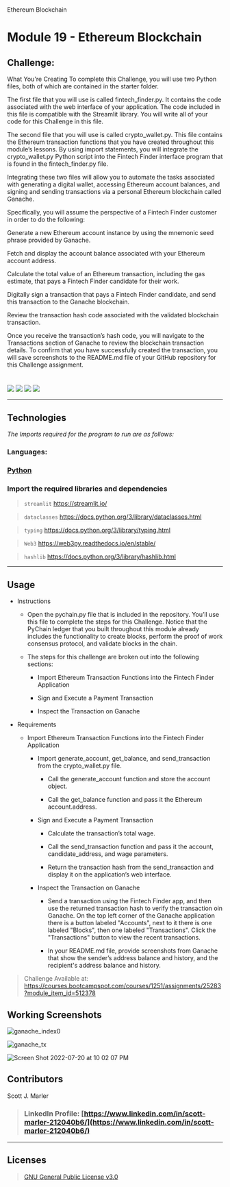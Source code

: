 #
Ethereum Blockchain

# Module 19 - Ethereum Blockchain


## Challenge: 

What You're Creating
To complete this Challenge, you will use two Python files, both of which are contained in the starter folder.

The first file that you will use is called fintech_finder.py. It contains the code associated with the web interface of your application. The code included in this file is compatible with the Streamlit library. You will write all of your code for this Challenge in this file.

The second file that you will use is called crypto_wallet.py. This file contains the Ethereum transaction functions that you have created throughout this module’s lessons. By using import statements, you will integrate the crypto_wallet.py Python script into the Fintech Finder interface program that is found in the fintech_finder.py file.

Integrating these two files will allow you to automate the tasks associated with generating a digital wallet, accessing Ethereum account balances, and signing and sending transactions via a personal Ethereum blockchain called Ganache.

Specifically, you will assume the perspective of a Fintech Finder customer in order to do the following:

Generate a new Ethereum account instance by using the mnemonic seed phrase provided by Ganache.

Fetch and display the account balance associated with your Ethereum account address.

Calculate the total value of an Ethereum transaction, including the gas estimate, that pays a Fintech Finder candidate for their work.

Digitally sign a transaction that pays a Fintech Finder candidate, and send this transaction to the Ganache blockchain.

Review the transaction hash code associated with the validated blockchain transaction.

Once you receive the transaction’s hash code, you will navigate to the Transactions section of Ganache to review the blockchain transaction details. To confirm that you have successfully created the transaction, you will save screenshots to the README.md file of your GitHub repository for this Challenge assignment.



     

#
[<img src="https://img.shields.io/badge/language-Python-orange.svg?logo=LOGO">](https://www.python.org/)
[<img src="https://img.shields.io/badge/platform-dev-orange.svg?logo=LOGO">](<LINK>)
[<img src="https://img.shields.io/badge/libraries-5-orange.svg?logo=LOGO">](<LINK>)
[<img src="https://img.shields.io/badge/license-GNU General Public License v3.0-blue.svg?logo=LOGO">](COPYING.txt)


---

## Technologies

*The Imports required for the program to run are as follows:*

### Languages:   

### [Python](python.org)

### Import the required libraries and dependencies

>`streamlit`         https://streamlit.io/

>`dataclasses`       https://docs.python.org/3/library/dataclasses.html

>`typing`            https://docs.python.org/3/library/typing.html

>`Web3`              https://web3py.readthedocs.io/en/stable/

>`hashlib`           https://docs.python.org/3/library/hashlib.html




---

## Usage



* Instructions

    * Open the pychain.py file that is included in the repository. You’ll use this file to complete the steps for this Challenge. Notice that the PyChain ledger that you built throughout this module already includes the functionality to create blocks, perform the proof of work consensus protocol, and validate blocks in the chain.

    * The steps for this challenge are broken out into the following sections:

        * Import Ethereum Transaction Functions into the Fintech Finder Application
  
        * Sign and Execute a Payment Transaction
  
        * Inspect the Transaction on Ganache
  




* Requirements
    
    * Import Ethereum Transaction Functions into the Fintech Finder Application 

        * Import generate_account, get_balance, and send_transaction from the crypto_wallet.py file. 

            * Call the generate_account function and store the account object. 

            * Call the get_balance function and pass it the Ethereum account.address. 

        * Sign and Execute a Payment Transaction 
            
            * Calculate the transaction’s total wage. 

            * Call the send_transaction function and pass it the account, candidate_address, and wage parameters. 

            * Return the transaction hash from the send_transaction and display it on the application’s web interface. 

        * Inspect the Transaction on Ganache 

            * Send a transaction using the Fintech Finder app, and then use the returned transaction hash to verify the transaction oin Ganache. On the top left corner of the Ganache   application there is a button labeled "Accounts", next to it there is one labeled "Blocks", then one labeled "Transactions". Click the "Transactions" button to view the recent transactions. 

            * In your README.md file, provide screenshots from Ganache that show the sender’s address balance and history, and the recipient's address balance and history. 
           
           


>
>
> Challenge Available at:
https://courses.bootcampspot.com/courses/1251/assignments/25283?module_item_id=512378


## Working Screenshots





![ganache_index0](https://user-images.githubusercontent.com/96508083/180113597-64439ba4-f288-4834-a163-d77a1ccaea4e.png)




![ganache_tx](https://user-images.githubusercontent.com/96508083/180113315-c193f14c-3cad-4520-89cd-129ba970b223.png)





![Screen Shot 2022-07-20 at 10 02 07 PM](https://user-images.githubusercontent.com/96508083/180113696-47fe3ca3-2e3e-41af-b044-baa921d68c91.png)





## Contributors

Scott J. Marler


> ### LinkedIn Profile:     [https://www.linkedin.com/in/scott-marler-212040b6/](https://www.linkedin.com/in/scott-marler-212040b6/)



---

## Licenses

> [GNU General Public License v3.0](COPYING.txt)
